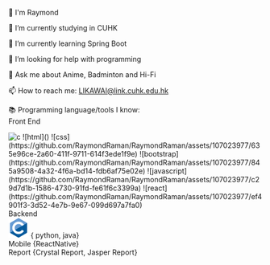 👋 I'm Raymond

🔭 I’m currently studying in CUHK

🌱 I’m currently learning Spring Boot

🤔 I’m looking for help with programming

💬 Ask me about Anime, Badminton and Hi-Fi 

📫 How to reach me: LIKAWAI@link.cuhk.edu.hk

📚 Programming language/tools I know: 
<br>
Front End 
<br>

<img src="https://github.com/RaymondRaman/RaymondRaman/assets/107023977/9d50f7d9-f1bf-4333-9428-5d0899f44c97" alt="c" width="80" height="40"/> 
![html]()
![css](https://github.com/RaymondRaman/RaymondRaman/assets/107023977/635e96ce-2a60-411f-9711-614f3ede1f9e)
![bootstrap](https://github.com/RaymondRaman/RaymondRaman/assets/107023977/845a9508-4a32-4f6a-bd14-fdb6af75e02e)
![javascript](https://github.com/RaymondRaman/RaymondRaman/assets/107023977/c29d7d1b-1586-4730-91fd-fe61f6c3399a)
![react](https://github.com/RaymondRaman/RaymondRaman/assets/107023977/ef4901f3-3d52-4e7b-9e67-099d697a7fa0)
<br>
Backend  
<br>
<img src="https://raw.githubusercontent.com/devicons/devicon/master/icons/c/c-original.svg" alt="c" width="40" height="40"/> 
{ python, java}
<br>
Mobile {ReactNative}
<br>
Report {Crystal Report, Jasper Report}
